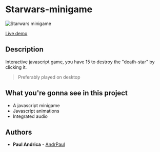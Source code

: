 # Starwars-minigame

![Starwars minigame](https://i.imgur.com/5CqxDYD.png)

 [Live demo](https://andrpaul.github.io/Starwars-minigame/) 

## Description

Interactive javascript game, you have 15 to destroy the "death-star" by clicking it.

> Preferably played on desktop

## What you're gonna see in this project 

* A javascript minigame
* Javascript animations
* Integrated audio

## Authors

* **Paul Andrica** - [AndrPaul](https://github.com/AndrPaul)
